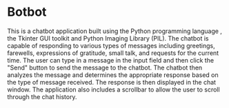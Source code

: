 # Botbot
This is a chatbot application built using the Python programming language , the Tkinter GUI toolkit and Python Imaging Library (PIL). The chatbot is capable of responding to various types of messages including greetings, farewells, expressions of gratitude, small talk, and requests for the current time. The user can type in a message in the input field and then click the "Send" button to send the message to the chatbot. The chatbot then analyzes the message and determines the appropriate response based on the type of message received. The response is then displayed in the chat window. The application also includes a scrollbar to allow the user to scroll through the chat history.
